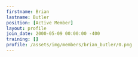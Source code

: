 ```yaml
---
firstname: Brian
lastname: Butler
position: [Active Member]
layout: profile
join_date: 2000-05-09 00:00:00 -400
training: []
profile: /assets/img/members/brian_butler/0.png
---
```

